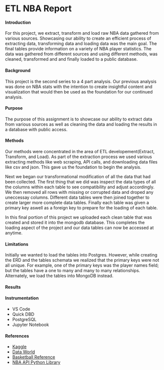 # ETL NBA Report 

<h4> Introduction </h4>
<P> For this project, we extract, transform and load raw NBA data gathered from various sources. Showcasing our ability to create an efficient process of extracting data, transforming data and loading data was the main goal. The final tables provide information on a variety of NBA player statistics. The data was gathered from different sources and using different methods, was cleaned, transformed and and finally loaded to a public database.  </p>

<h4>Background</h4>
<p> This project is the second series to a 4 part analysis. Our previous analysis was done on NBA stats with the intention to create insightful content and visualization that would then be used as the foundation for our continued analysis. </p>

<h4>Purpose</h4>
<p>The purpose of this assignment is to showcase our ability to extract data from various sources as well as cleaning the data and loading the results in a database with public access. </p>

<h4>Methods</h4>
<p> Our methods were concentrated in the area of ETL developement(Extract, Transform, and Load).
As part of the extraction process we used various extracting methods like web scraping, API calls, and downloading data files like csv and json. This gave us the foundation to begin the analysis.</p>

<p> Next we began our transformational modification of all the data that had been collected. The first thing that we did was inspect the data types of all the columns within each table to see compatibility and adjust accordingly. We then removed all rows with missing or corrupted data and droped any uneccessay columns. Different data tables were then joined together to create larger more complete data tables. Finally each table was given a primary key aswell as a foreign key to prepare for the loading of each table. </p>

<p>In this final portion of this project we uploaded each clean table that was created and stored it into the mongodb database. This completes the loading aspect of the project and our data tables can now be accessed at anytime.</p>

<h4>Limitations</h4>
<p>Initially we wanted to load the tables into Postgres. However, while creating the ERD and the tables schemata we realized that the primary keys were not all unique. For example, one of the primary keys was the player names field; but the tables have a one to many and many to many relationships. Alternately, we load the tables into MongoDB instead.</p>

<h4>Results</h4>
<p> </p>

<h4>Instrumentation</h4>
<ul>

<li>VS Code</li>
<li>Quick DBD</li>
<li>PostgreSQL</li>
<li>Jupyter Notebook</li>

</ul>

<h4>References</h4>
<ul>

<li> <a href="https://www.kaggle.com/">Kaggle</a></li>
<li> <a href="https://data.world/">Data World</a></li>
<li> <a href="https://www.basketball-reference.com/">Basketball Reference</a></li>
<li> <a href="pip install nba-api">NBA API Python Library</a></li>
</ul>

